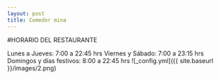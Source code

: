 ```yaml
---
layout: post
title: Comedor mina
---
```

#HORARIO DEL RESTAURANTE

Lunes a Jueves: 7:00 a 22:45 hrs
Viernes y Sábado: 7:00 a 23:15 hrs
Domingos y días festivos: 8:00 a 22:45 hrs
![_config.yml]({{ site.baseurl }}/images/2.png)



